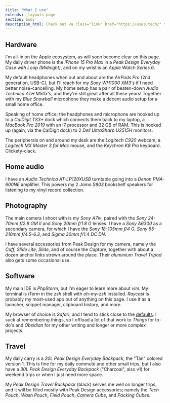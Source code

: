 ```yaml
---
title: "What I use"
extends: _layouts.page
section: body
description_html: Check out <a class="link" href="https://uses.tech/" target="_blank">uses.tech</a> for a list of other awesome <code class="inline">/uses</code> pages.
---
```


## Hardware
I'm all-in on the Apple ecosystem, as will soon become clear on this page. My daily driver phone is the
_iPhone 15 Pro Max_ in a _Peak Design Everyday Case with Loop (Midnight)_, and
on my wrist is an _Apple Watch Series 6_.

My default headphones when out and about are the _AirPods Pro_ (2nd generation, USB-C), but
I'll reach for my _Sony WH1000 XM3's_ if I need better noise-cancelling. My home setup has a
pair of beaten-down _Audio Technica ATH M50x's_, and they're still great after all these years!
Together with my _Blue Snowball_ microphone they make a decent audio setup for a small home
office.

Speaking of home office; the headphones and microphone are hooked up to a _CalDigit TS3+_ dock
which connects them back to my laptop, a _MacBook Pro 2019_ with an i7 processor and 32 GB of
RAM. This is hooked up (again, via the CalDigit dock) to 2 _Dell UltraSharp U2515H_ monitors.

The peripherals on and around my desk are the _Logitech C920_ webcam, a
_Logitech MX Master 3 for Mac_ mouse, and the _Keychron K8 Pro_ keyboard.
Clickety-clack.

## Home audio
I have an _Audio Technica AT-LP120XUSB_ turntable going into a _Denon PMA-600NE_
amplifier. This powers my 2 _Jamo S803_ bookshelf speakers for listening to my vinyl record
collection.

## Photography
The main camera I shoot with is my _Sony A7iv_, paired with the _Sony 24-70mm f/2.8 GM II_
and _Sony 20mm f/1.8 G_ lenses. I have a _Sony A6300_ as a secondary camera,
for which I have the _Sony 18-105mm f/4 G_, _Sony 55-210mm f/4.5-6.3_, and
_Sigma 30mm f/1.4 DC DN_.

I have several accessories from Peak Design for my camera, namely the _Cuff_, _Slide Lite_,
_Slide_, and of course the _Capture_, together with about a dozen anchor links
strewn around the place. Their _aluminium Travel Tripod_ also gets some occasional use.

## Software
My main IDE is _PhpStorm_, but I'm eager to learn more about _vim_. My terminal
is _iTerm_ in the _zsh_ shell with _oh-my-zsh_ installed.
_Raycast_ is probably my most-used app out of anything on this page. I use it as a launcher,
snippet manager, clipboard history, and more.

My browser of choice is _Safari_, and I tend to stick close to the
<a href="/posts/default-apps-2023" class="link">defaults</a>. I suck at remembering things, so I offload a
lot of that work to _Things_ for to-do's and _Obsidian_ for my other writing
and longer or more complex projects.

## Travel
My daily carry is a _20L Peak Design Everyday Backpack_, the "Tan" colored version 1. This is
fine for my daily commute and other small trips, but I also have a
_30L Peak Design Everyday Backpack_ ("Charcoal", also v1) for weekend trips or when I just
need more space.

My _Peak Design Travel Backpack_ (black) serves me well on longer trips, and it will be filled
mostly with Peak Design accessories; namely the _Tech Pouch_, _Wash Pouch_,
_Field Pouch_, _Camera Cube_, and _Packing Cubes_.
